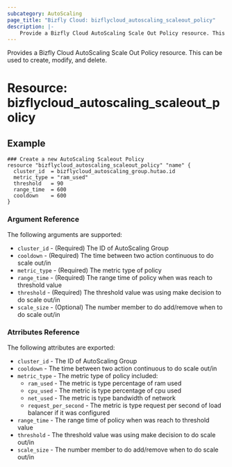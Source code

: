 ```yaml
---
subcategory: AutoScaling
page_title: "Bizfly Cloud: bizflycloud_autoscaling_scaleout_policy"
description: |-
    Provide a Bizfly Cloud AutoScaling Scale Out Policy resource. This can be used to create, modify, and delete.
---
```


Provides a Bizfly Cloud AutoScaling Scale Out Policy resource. This can be used to create, modify, and delete.

# Resource: bizflycloud_autoscaling_scaleout_policy

## Example

```hcl
### Create a new AutoScaling Scaleout Policy
resource "bizflycloud_autoscaling_scaleout_policy" "name" {
  cluster_id  = bizflycloud_autoscaling_group.hutao.id
  metric_type = "ram_used"
  threshold   = 90
  range_time  = 600
  cooldown    = 600
}
```

### Argument Reference

The following arguments are supported:

-   `cluster_id` - (Required) The ID of AutoScaling Group
-   `cooldown` - (Required) The time between two action continuous to do scale out/in
-   `metric_type` - (Required) The metric type of policy
-   `range_time` - (Required) The range time of policy when was reach to threshold value
-   `threshold` - (Required) The threshold value was using make decision to do scale out/in
-   `scale_size` - (Optional) The number member to do add/remove when to do scale out/in

### Atrributes Reference

The following attributes are exported:

-   `cluster_id` - The ID of AutoScaling Group
-   `cooldown` - The time between two action continuous to do scale out/in
-   `metric_type` - The metric type of policy included:
    -   `ram_used` - The metric is type percentage of ram used
    -   `cpu_used` - The metric is type percentage of cpu used
    -   `net_used` - The metric is type bandwidth of network
    -   `request_per_second` - The metric is type request per second of load balancer if it was configured
-   `range_time` - The range time of policy when was reach to threshold value
-   `threshold` - The threshold value was using make decision to do scale out/in
-   `scale_size` - The number member to do add/remove when to do scale out/in
